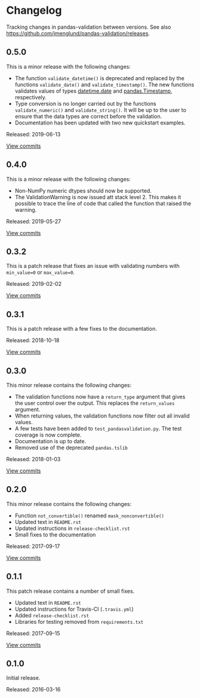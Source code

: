# Changelog #

Tracking changes in pandas-validation between versions.
See also https://github.com/jmenglund/pandas-validation/releases.


## 0.5.0 ##

This is a minor release with the following changes:

* The function `validate_datetime()` is deprecated and replaced by the functions
  `validate_date()` and `validate_timestamp()`. The new functions validates
  values of types [datetime.date](https://docs.python.org/3/library/datetime.html#datetime.date) and [pandas.Timestamp](https://pandas.pydata.org/pandas-docs/stable/reference/api/pandas.Timestamp.html), respectively.
* Type conversion is no longer carried out by the functions `validate_numeric()`
  and `validate_string()`. It will be up to the user to ensure that the data types
  are correct before the validation.
* Documentation has been updated with two new quickstart examples.

Released: 2019-06-13

[View commits](https://github.com/jmenglund/pandas-validation/compare/v0.4.0...v0.5.0)


## 0.4.0 ##

This is a minor release with the following changes:

* Non-NumPy numeric dtypes should now be supported.
* The ValidationWarning is now issued att stack level 2. This makes it possible to
  trace the line of code that called the function that raised the warning.

Released: 2019-05-27

[View commits](https://github.com/jmenglund/pandas-validation/compare/v0.3.2...v0.4.0)


## 0.3.2 ##

This is a patch release that fixes an issue with validating numbers with `min_value=0`
or `max_value=0`.

Released: 2019-02-02

[View commits](https://github.com/jmenglund/pandas-validation/compare/v0.3.1...v0.3.2)


## 0.3.1 ##

This is a patch release with a few fixes to the documentation.

Released: 2018-10-18

[View commits](https://github.com/jmenglund/pandas-validation/compare/v0.3.0...v0.3.1)


## 0.3.0 ##

This minor release contains the following changes:

* The validation functions now have a `return_type` argument that gives
  the user control over the output. This replaces the `return_values` argument.
* When returning values, the validation functions now filter out all invalid
  values.
* A few tests have been added to `test_pandasvalidation.py`. The test coverage
  is now complete.
* Documentation is up to date.
* Removed use of the deprecated `pandas.tslib`

Released: 2018-01-03

[View commits](https://github.com/jmenglund/pandas-validation/compare/v0.2.0...v0.3.0)


## 0.2.0 ##

This minor release contains the following changes:

* Function `not_convertible()` renamed `mask_nonconvertible()`
* Updated text in `README.rst`
* Updated instructions in `release-checklist.rst`
* Small fixes to the documentation

Released: 2017-09-17

[View commits](https://github.com/jmenglund/pandas-validation/compare/v0.1.1...v0.2.0)


## 0.1.1 ##

This patch release contains a number of small fixes.

* Updated text in `README.rst`
* Updated instructions for Travis-CI (`.travis.yml`)
* Added `release-checklist.rst`
* Libraries for testing removed from `requirements.txt`

Released: 2017-09-15

[View commits](https://github.com/jmenglund/pandas-validation/compare/v0.1.0...v0.1.1)


## 0.1.0 ##

Initial release.

Released: 2016-03-16
